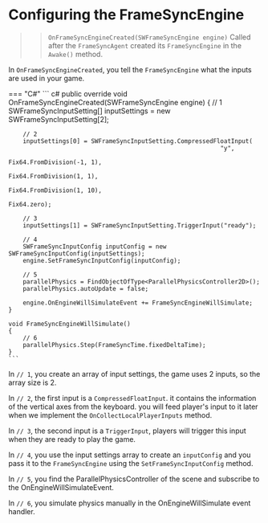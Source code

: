 # Configuring the FrameSyncEngine

>> ``OnFrameSyncEngineCreated(SWFrameSyncEngine engine)`` Called after the `FrameSyncAgent` created its `FrameSyncEngine` in the ``Awake()`` method.

In `OnFrameSyncEngineCreated`, you tell the `FrameSyncEngine` what the inputs are used in your game. 

=== "C#"
    ``` c#
    public override void OnFrameSyncEngineCreated(SWFrameSyncEngine engine)
    {
        // 1
        SWFrameSyncInputSetting[] inputSettings = new SWFrameSyncInputSetting[2];

        // 2
        inputSettings[0] = SWFrameSyncInputSetting.CompressedFloatInput(
                                                               "y", 
                                                               Fix64.FromDivision(-1, 1), 
                                                               Fix64.FromDivision(1, 1), 
                                                               Fix64.FromDivision(1, 10), 
                                                               Fix64.zero);

        // 3
        inputSettings[1] = SWFrameSyncInputSetting.TriggerInput("ready");

        // 4
        SWFrameSyncInputConfig inputConfig = new SWFrameSyncInputConfig(inputSettings);
        engine.SetFrameSyncInputConfig(inputConfig);

        // 5
        parallelPhysics = FindObjectOfType<ParallelPhysicsController2D>();
        parallelPhysics.autoUpdate = false;

        engine.OnEngineWillSimulateEvent += FrameSyncEngineWillSimulate;
    }

    void FrameSyncEngineWillSimulate()
    {
        // 6
        parallelPhysics.Step(FrameSyncTime.fixedDeltaTime);
    }
    ```
In `// 1`, you create an array of input settings, the game uses 2 inputs, so the array size is 2.

In `// 2`, the first input is a `CompressedFloatInput`. it contains the information of the vertical axes from the keyboard. you will feed player's input to it later when we implement the `OnCollectLocalPlayerInputs` method.

In `// 3`, the second input is a `TriggerInput`, players will trigger this input when they are ready to play the game.

In `// 4`, you use the input settings array to create an `inputConfig` and you pass it to the `FrameSyncEngine` using the `SetFrameSyncInputConfig` method.

In `// 5`, you find the ParallelPhysicsController of the scene and subscribe to the OnEngineWillSimulateEvent.

In `// 6`, you simulate physics manually in the OnEngineWillSimulate event handler.

[1]: ../../frameSync/importantClass/frameSyncAgent.md
